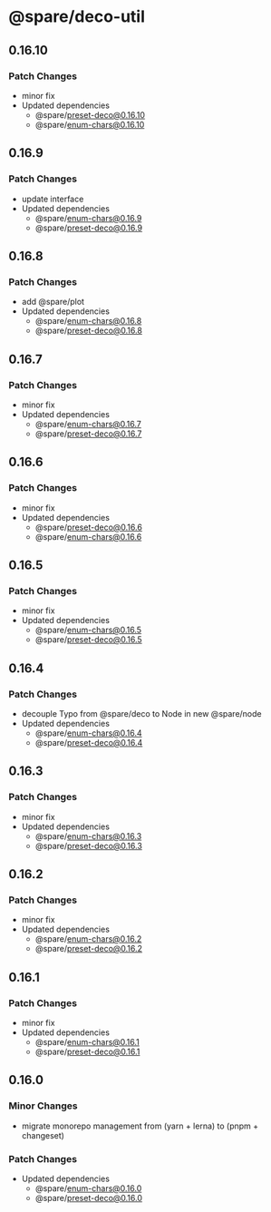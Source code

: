 # @spare/deco-util

## 0.16.10

### Patch Changes

- minor fix
- Updated dependencies
  - @spare/preset-deco@0.16.10
  - @spare/enum-chars@0.16.10

## 0.16.9

### Patch Changes

- update interface
- Updated dependencies
  - @spare/enum-chars@0.16.9
  - @spare/preset-deco@0.16.9

## 0.16.8

### Patch Changes

- add @spare/plot
- Updated dependencies
  - @spare/enum-chars@0.16.8
  - @spare/preset-deco@0.16.8

## 0.16.7

### Patch Changes

- minor fix
- Updated dependencies
  - @spare/enum-chars@0.16.7
  - @spare/preset-deco@0.16.7

## 0.16.6

### Patch Changes

- minor fix
- Updated dependencies
  - @spare/preset-deco@0.16.6
  - @spare/enum-chars@0.16.6

## 0.16.5

### Patch Changes

- minor fix
- Updated dependencies
  - @spare/enum-chars@0.16.5
  - @spare/preset-deco@0.16.5

## 0.16.4

### Patch Changes

- decouple Typo from @spare/deco to Node in new @spare/node
- Updated dependencies
  - @spare/enum-chars@0.16.4
  - @spare/preset-deco@0.16.4

## 0.16.3

### Patch Changes

- minor fix
- Updated dependencies
  - @spare/enum-chars@0.16.3
  - @spare/preset-deco@0.16.3

## 0.16.2

### Patch Changes

- minor fix
- Updated dependencies
  - @spare/enum-chars@0.16.2
  - @spare/preset-deco@0.16.2

## 0.16.1

### Patch Changes

- minor fix
- Updated dependencies
  - @spare/enum-chars@0.16.1
  - @spare/preset-deco@0.16.1

## 0.16.0

### Minor Changes

- migrate monorepo management from (yarn + lerna) to (pnpm + changeset)

### Patch Changes

- Updated dependencies
  - @spare/enum-chars@0.16.0
  - @spare/preset-deco@0.16.0
